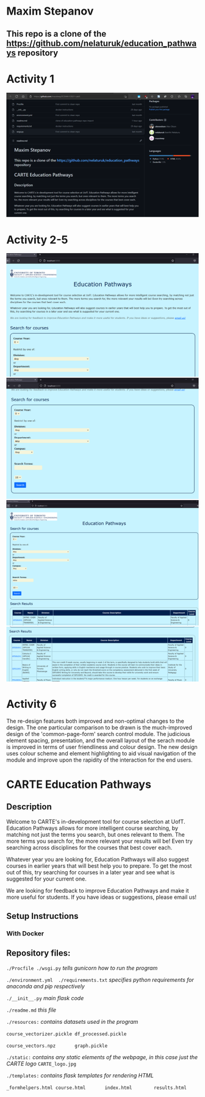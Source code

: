# Maxim Stepanov
## This repo is a clone of the https://github.com/nelaturuk/education_pathways repository

# Activity 1

![activity1Proof](https://github.com/maxsteep/ECE444-F2021-Lab5/blob/main/activity1Proof.png?raw=true)

# Activity 2-5

![activity2Proof](https://github.com/maxsteep/ECE444-F2021-Lab5/blob/main/homePage1.png?raw=true)
![activity3Proof](https://github.com/maxsteep/ECE444-F2021-Lab5/blob/main/homePage2.png?raw=true)
![activity4Proof](https://github.com/maxsteep/ECE444-F2021-Lab5/blob/main/resultsPageForm.png?raw=true)
![activity5Proof](https://github.com/maxsteep/ECE444-F2021-Lab5/blob/main/resultsPageResultsTable.png?raw=true)

# Activity 6
The re-design features both improved and non-optimal changes to the design. The one particular comparison to be drawn is the much-improved design of the 'common-page-form' search control module.
The judicious element spacing, presentation, and the overall layout of the serach module is improved in terms of user friendliness and colour design.
The new design uses colour scheme and element highlighting to aid visual navigation of the module and improve upon the rapidity of the interaction for the end users.


# CARTE Education Pathways

## Description
Welcome to CARTE's in-development tool for course selection at UofT. Education Pathways allows for more intelligent course searching, by matching not just the terms you search, but ones relevant to them. The more terms you search for, the more relevant your results will be! Even try searching across disciplines for the courses that best cover each.

Whatever year you are looking for, Education Pathways will also suggest courses in earlier years that will best help you to prepare. To get the most out of this, try searching for courses in a later year and see what is suggested for your current one.

We are looking for feedback to improve Education Pathways and make it more useful for students. If you have ideas or suggestions, please email us!

## Setup Instructions

### With Docker



## Repository files:

`./Procfile ./wsgi.py` *tells gunicorn how to run the program*

`./environment.yml  ./requirements.txt` *specifies python requirements for anaconda and pip respectively*

`./__init__.py` *main flask code*

`./readme.md` *this file*

`./resources:` *contains datasets used in the program*

`course_vectorizer.pickle df_processed.pickle`

`course_vectors.npz       graph.pickle`

`./static:` *contains any static elements of the webpage, in this case just the CARTE logo*
`CARTE_logo.jpg`

`./templates:` *contains flask templates for rendering HTML*

`_formhelpers.html course.html       index.html        results.html`
